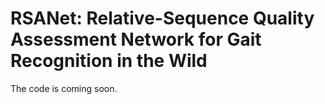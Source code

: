 # RSANet: Relative-Sequence Quality Assessment Network for Gait Recognition in the Wild
The code is coming soon.
